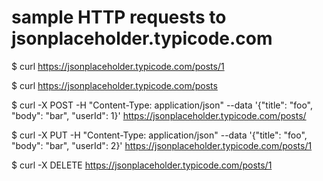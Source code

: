 # sample HTTP requests to jsonplaceholder.typicode.com

$ curl https://jsonplaceholder.typicode.com/posts/1

$ curl https://jsonplaceholder.typicode.com/posts

$ curl -X POST -H "Content-Type: application/json" --data '{"title": "foo", "body": "bar", "userId": 1}' https://jsonplaceholder.typicode.com/posts/

$ curl -X PUT -H "Content-Type: application/json" --data '{"title": "foo", "body": "bar", "userId": 2}' https://jsonplaceholder.typicode.com/posts/1

$ curl -X DELETE https://jsonplaceholder.typicode.com/posts/1
